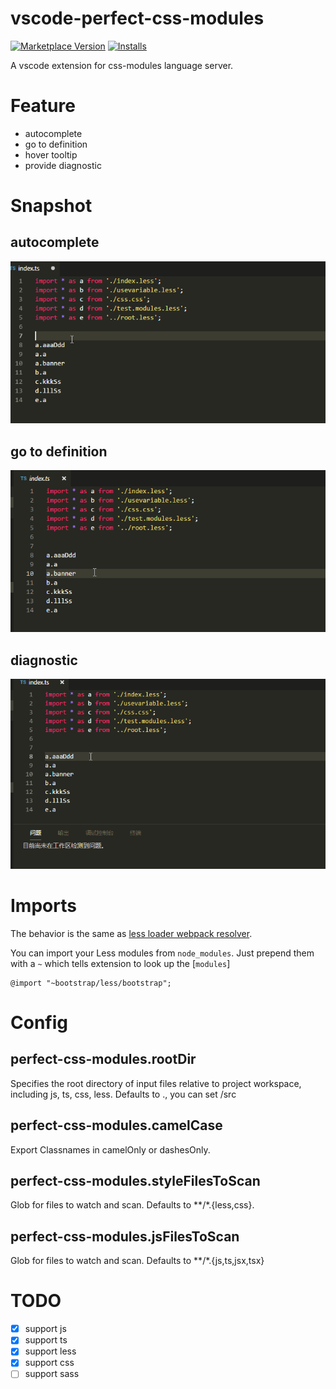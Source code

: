 # vscode-perfect-css-modules
[![Marketplace Version](https://vsmarketplacebadge.apphb.com/version/wangtao0101.vscode-perfect-css-modules.svg)](https://marketplace.visualstudio.com/items?itemName=wangtao0101.vscode-perfect-css-modules)
[![Installs](https://vsmarketplacebadge.apphb.com/installs/wangtao0101.vscode-perfect-css-modules.svg)](https://marketplace.visualstudio.com/items?itemName=wangtao0101.vscode-perfect-css-modules)

A vscode extension for css-modules language server.

# Feature
* autocomplete
* go to definition
* hover tooltip
* provide diagnostic

# Snapshot
## autocomplete
![GitHub Logo](https://github.com/wangtao0101/vscode-perfect-css-modules/blob/master/img/codecomplete.gif?raw=true)

## go to definition
![GitHub Logo](https://github.com/wangtao0101/vscode-perfect-css-modules/blob/master/img/goto.gif?raw=true)

## diagnostic
![GitHub Logo](https://github.com/wangtao0101/vscode-perfect-css-modules/blob/master/img/dia.gif?raw=true)

# Imports
The behavior is the same as [less loader webpack resolver](https://github.com/webpack-contrib/less-loader#imports).

You can import your Less modules from `node_modules`. Just prepend them with a `~` which tells extension to look up the [`modules`]

```less
@import "~bootstrap/less/bootstrap";
```

# Config
## perfect-css-modules.rootDir
Specifies the root directory of input files relative to project workspace, including js, ts, css, less. Defaults to ., you can set /src

## perfect-css-modules.camelCase
Export Classnames in camelOnly or dashesOnly.

## perfect-css-modules.styleFilesToScan
Glob for files to watch and scan. Defaults to **/*.{less,css}.

## perfect-css-modules.jsFilesToScan
Glob for files to watch and scan. Defaults to **/*.{js,ts,jsx,tsx}


# TODO
- [x] support js
- [x] support ts
- [x] support less
- [x] support css
- [ ] support sass